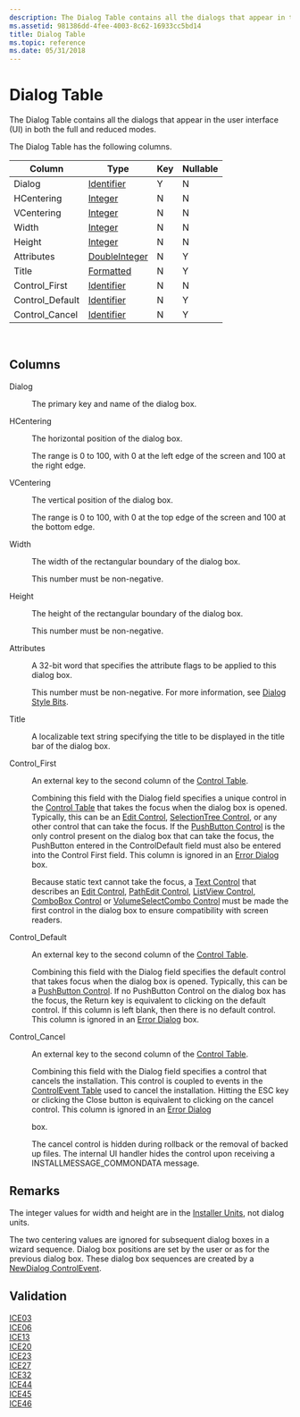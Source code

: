 ```yaml
---
description: The Dialog Table contains all the dialogs that appear in the user interface (UI) in both the full and reduced modes.
ms.assetid: 981386dd-4fee-4003-8c62-16933cc5bd14
title: Dialog Table
ms.topic: reference
ms.date: 05/31/2018
---
```


# Dialog Table

The Dialog Table contains all the dialogs that appear in the user interface (UI) in both the full and reduced modes.

The Dialog Table has the following columns.



| Column           | Type                               | Key | Nullable |
|------------------|------------------------------------|-----|----------|
| Dialog           | [Identifier](identifier.md)       | Y   | N        |
| HCentering       | [Integer](integer.md)             | N   | N        |
| VCentering       | [Integer](integer.md)             | N   | N        |
| Width            | [Integer](integer.md)             | N   | N        |
| Height           | [Integer](integer.md)             | N   | N        |
| Attributes       | [DoubleInteger](doubleinteger.md) | N   | Y        |
| Title            | [Formatted](formatted.md)         | N   | Y        |
| Control\_First   | [Identifier](identifier.md)       | N   | N        |
| Control\_Default | [Identifier](identifier.md)       | N   | Y        |
| Control\_Cancel  | [Identifier](identifier.md)       | N   | Y        |



 

## Columns

<dl> <dt>

<span id="Dialog"></span><span id="dialog"></span><span id="DIALOG"></span>Dialog
</dt> <dd>

The primary key and name of the dialog box.

</dd> <dt>

<span id="HCentering"></span><span id="hcentering"></span><span id="HCENTERING"></span>HCentering
</dt> <dd>

The horizontal position of the dialog box.

The range is 0 to 100, with 0 at the left edge of the screen and 100 at the right edge.

</dd> <dt>

<span id="VCentering"></span><span id="vcentering"></span><span id="VCENTERING"></span>VCentering
</dt> <dd>

The vertical position of the dialog box.

The range is 0 to 100, with 0 at the top edge of the screen and 100 at the bottom edge.

</dd> <dt>

<span id="Width"></span><span id="width"></span><span id="WIDTH"></span>Width
</dt> <dd>

The width of the rectangular boundary of the dialog box.

This number must be non-negative.

</dd> <dt>

<span id="Height"></span><span id="height"></span><span id="HEIGHT"></span>Height
</dt> <dd>

The height of the rectangular boundary of the dialog box.

This number must be non-negative.

</dd> <dt>

<span id="Attributes"></span><span id="attributes"></span><span id="ATTRIBUTES"></span>Attributes
</dt> <dd>

A 32-bit word that specifies the attribute flags to be applied to this dialog box.

This number must be non-negative. For more information, see [Dialog Style Bits](dialog-style-bits.md).

</dd> <dt>

<span id="Title"></span><span id="title"></span><span id="TITLE"></span>Title
</dt> <dd>

A localizable text string specifying the title to be displayed in the title bar of the dialog box.

</dd> <dt>

<span id="Control_First"></span><span id="control_first"></span><span id="CONTROL_FIRST"></span>Control\_First
</dt> <dd>

An external key to the second column of the [Control Table](control-table.md).

Combining this field with the Dialog field specifies a unique control in the [Control Table](control-table.md) that takes the focus when the dialog box is opened. Typically, this can be an [Edit Control](edit-control.md), [SelectionTree Control](selectiontree-control.md), or any other control that can take the focus. If the [PushButton Control](pushbutton-control.md) is the only control present on the dialog box that can take the focus, the PushButton entered in the ControlDefault field must also be entered into the Control First field. This column is ignored in an [Error Dialog](error-dialog.md) box.

Because static text cannot take the focus, a [Text Control](text-control.md) that describes an [Edit Control](edit-control.md), [PathEdit Control](pathedit-control.md), [ListView Control](listview-control.md), [ComboBox Control](combobox-control.md) or [VolumeSelectCombo Control](volumeselectcombo-control.md) must be made the first control in the dialog box to ensure compatibility with screen readers.

</dd> <dt>

<span id="Control_Default"></span><span id="control_default"></span><span id="CONTROL_DEFAULT"></span>Control\_Default
</dt> <dd>

An external key to the second column of the [Control Table](control-table.md).

Combining this field with the Dialog field specifies the default control that takes focus when the dialog box is opened. Typically, this can be a [PushButton Control](pushbutton-control.md). If no PushButton Control on the dialog box has the focus, the Return key is equivalent to clicking on the default control. If this column is left blank, then there is no default control. This column is ignored in an [Error Dialog](error-dialog.md) box.

</dd> <dt>

<span id="Control_Cancel"></span><span id="control_cancel"></span><span id="CONTROL_CANCEL"></span>Control\_Cancel
</dt> <dd>

An external key to the second column of the [Control Table](control-table.md).

Combining this field with the Dialog field specifies a control that cancels the installation. This control is coupled to events in the [ControlEvent Table](controlevent-table.md) used to cancel the installation. Hitting the ESC key or clicking the Close button is equivalent to clicking on the cancel control. This column is ignored in an [Error Dialog](error-dialog.md)

box.

The cancel control is hidden during rollback or the removal of backed up files. The internal UI handler hides the control upon receiving a INSTALLMESSAGE\_COMMONDATA message.

</dd> </dl>

## Remarks

The integer values for width and height are in the [Installer Units](installer-units.md), not dialog units.

The two centering values are ignored for subsequent dialog boxes in a wizard sequence. Dialog box positions are set by the user or as for the previous dialog box. These dialog box sequences are created by a [NewDialog ControlEvent](newdialog-controlevent.md).

## Validation

<dl>

[ICE03](ice03.md)  
[ICE06](ice06.md)  
[ICE13](ice13.md)  
[ICE20](ice20.md)  
[ICE23](ice23.md)  
[ICE27](ice27.md)  
[ICE32](ice32.md)  
[ICE44](ice44.md)  
[ICE45](ice45.md)  
[ICE46](ice46.md)  
</dl>

 

 



